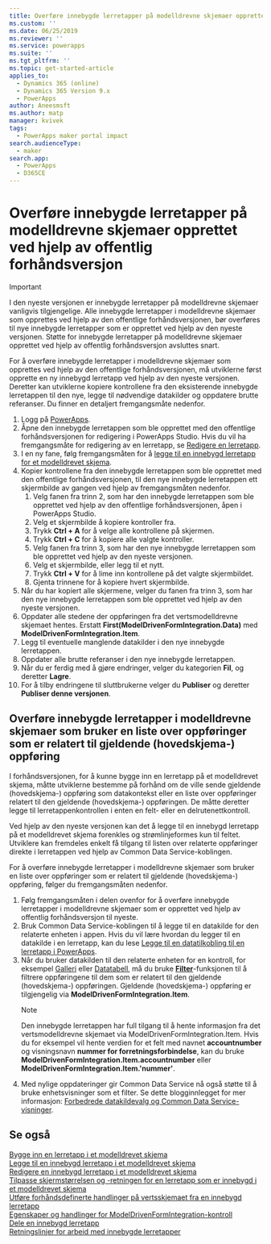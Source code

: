 ```yaml
---
title: Overføre innebygde lerretapper på modelldrevne skjemaer opprettet ved hjelp av offentlig forhåndsversjon | MicrosoftDocs
ms.custom: ''
ms.date: 06/25/2019
ms.reviewer: ''
ms.service: powerapps
ms.suite: ''
ms.tgt_pltfrm: ''
ms.topic: get-started-article
applies_to:
  - Dynamics 365 (online)
  - Dynamics 365 Version 9.x
  - PowerApps
author: Aneesmsft
ms.author: matp
manager: kvivek
tags:
  - PowerApps maker portal impact
search.audienceType:
  - maker
search.app:
  - PowerApps
  - D365CE
---
```


# <a name="migrate-embedded-canvas-apps-on-model-driven-forms-created-using-the-public-preview-release"></a>Overføre innebygde lerretapper på modelldrevne skjemaer opprettet ved hjelp av offentlig forhåndsversjon
> [!IMPORTANT]
> I den nyeste versjonen er innebygde lerretapper på modelldrevne skjemaer vanligvis tilgjengelige. Alle innebygde lerretapper i modelldrevne skjemaer som opprettes ved hjelp av den offentlige forhåndsversjonen, bør overføres til nye innebygde lerretapper som er opprettet ved hjelp av den nyeste versjonen.
> Støtte for innebygde lerretapper på modelldrevne skjemaer opprettet ved hjelp av offentlig forhåndsversjon avsluttes snart. 

For å overføre innebygde lerretapper i modelldrevne skjemaer som opprettes ved hjelp av den offentlige forhåndsversjonen, må utviklerne først opprette en ny innebygd lerretapp ved hjelp av den nyeste versjonen. Deretter kan utviklerne kopiere kontrollene fra den eksisterende innebygde lerretappen til den nye, legge til nødvendige datakilder og oppdatere brutte referanser. Du finner en detaljert fremgangsmåte nedenfor.

1. Logg på [PowerApps](https://web.powerapps.com/?utm_source=padocs&utm_medium=linkinadoc&utm_campaign=referralsfromdoc).
2. Åpne den innebygde lerretappen som ble opprettet med den offentlige forhåndsversjonen for redigering i PowerApps Studio. Hvis du vil ha fremgangsmåte for redigering av en lerretapp, se [Redigere en lerretapp](../canvas-apps/edit-app.md).
3. I en ny fane, følg fremgangsmåten for å [legge til en innebygd lerretapp for et modelldrevet skjema](embedded-canvas-app-add-classic-designer.md).
4. Kopier kontrollene fra den innebygde lerretappen som ble opprettet med den offentlige forhåndsversjonen, til den nye innebygde lerretappen ett skjermbilde av gangen ved hjelp av fremgangsmåten nedenfor.
    1. Velg fanen fra trinn 2, som har den innebygde lerretappen som ble opprettet ved hjelp av den offentlige forhåndsversjonen, åpen i PowerApps Studio.
    2. Velg et skjermbilde å kopiere kontroller fra.
    3. Trykk **Ctrl + A** for å velge alle kontrollene på skjermen.
    4. Trykk **Ctrl + C** for å kopiere alle valgte kontroller.
    5. Velg fanen fra trinn 3, som har den nye innebygde lerretappen som ble opprettet ved hjelp av den nyeste versjonen.
    6. Velg et skjermbilde, eller legg til et nytt.
    7. Trykk **Ctrl + V** for å lime inn kontrollene på det valgte skjermbildet.
    8. Gjenta trinnene for å kopiere hvert skjermbilde.
5. Når du har kopiert alle skjermene, velger du fanen fra trinn 3, som har den nye innebygde lerretappen som ble opprettet ved hjelp av den nyeste versjonen.
6. Oppdater alle stedene der oppføringen fra det vertsmodelldrevne skjemaet hentes. Erstatt **First(ModelDrivenFormIntegration.Data)** med **ModelDrivenFormIntegration.Item**.
7. Legg til eventuelle manglende datakilder i den nye innebygde lerretappen.
8. Oppdater alle brutte referanser i den nye innebygde lerretappen. 
9. Når du er ferdig med å gjøre endringer, velger du kategorien **Fil**, og deretter **Lagre**.
10. For å tilby endringene til sluttbrukerne velger du **Publiser** og deretter **Publiser denne versjonen**.

## <a name="migrating-embedded-canvas-apps-on-model-driven-forms-that-use-a-list-of-records-related-to-the-current-main-form-record"></a>Overføre innebygde lerretapper i modelldrevne skjemaer som bruker en liste over oppføringer som er relatert til gjeldende (hovedskjema-) oppføring

I forhåndsversjonen, for å kunne bygge inn en lerretapp på et modelldrevet skjema, måtte utviklerne bestemme på forhånd om de ville sende gjeldende (hovedskjema-) oppføring som datakontekst eller en liste over oppføringer relatert til den gjeldende (hovedskjema-) oppføringen. De måtte deretter legge til lerretappenkontrollen i enten en felt- eller en delrutenettkontroll.

Ved hjelp av den nyeste versjonen kan det å legge til en innebygd lerretapp på et modelldrevet skjema forenkles og strømlinjeformes kun til feltet. Utviklere kan fremdeles enkelt få tilgang til listen over relaterte oppføringer direkte i lerretappen ved hjelp av Common Data Service-koblingen. 

For å overføre innebygde lerretapper i modelldrevne skjemaer som bruker en liste over oppføringer som er relatert til gjeldende (hovedskjema-) oppføring, følger du fremgangsmåten nedenfor.

1. Følg fremgangsmåten i delen ovenfor for å overføre innebygde lerretapper i modelldrevne skjemaer som er opprettet ved hjelp av offentlig forhåndsversjon til nyeste.
2. Bruk Common Data Service-koblingen til å legge til en datakilde for den relaterte enheten i appen. Hvis du vil lære hvordan du legger til en datakilde i en lerretapp, kan du lese [Legge til en datatilkobling til en lerretapp i PowerApps](../canvas-apps/add-data-connection.md).
3. Når du bruker datakilden til den relaterte enheten for en kontroll, for eksempel [Galleri](../canvas-apps/controls/control-gallery.md) eller [Datatabell](../canvas-apps/controls/control-data-table.md), må du bruke **[Filter](../canvas-apps/functions/function-filter-lookup.md)**-funksjonen til å filtrere oppføringene til dem som er relatert til den gjeldende (hovedskjema-) oppføringen. Gjeldende (hovedskjema-) oppføring er tilgjengelig via **ModelDrivenFormIntegration.Item**.
    > [!NOTE]
    > Den innebygde lerretappen har full tilgang til å hente informasjon fra det vertsmodelldrevne skjemaet via ModelDrivenFormIntegration.Item. Hvis du for eksempel vil hente verdien for et felt med navnet **accountnumber** og visningsnavn **nummer for forretningsforbindelse**, kan du bruke **ModelDrivenFormIntegration.Item.accountnumber** eller **ModelDrivenFormIntegration.Item.'nummer'**.
4. Med nylige oppdateringer gir Common Data Service nå også støtte til å bruke enhetsvisninger som et filter. Se dette blogginnlegget for mer informasjon: [Forbedrede datakildevalg og Common Data Service-visninger](https://powerapps.microsoft.com/blog/improved-data-source-selection-and-common-data-service-views/). 

## <a name="see-also"></a>Se også
[Bygge inn en lerretapp i et modelldrevet skjema](embed-canvas-app-in-form.md) <br />
[Legge til en innebygd lerretapp i et modelldrevet skjema](embedded-canvas-app-add-classic-designer.md) <br />
[Redigere en innebygd lerretapp i et modelldrevet skjema](embedded-canvas-app-edit-classic-designer.md) <br />
[Tilpasse skjermstørrelsen og -retningen for en lerretapp som er innebygd i et modelldrevet skjema](embedded-canvas-app-customize-screen.md) <br />
[Utføre forhåndsdefinerte handlinger på vertsskjemaet fra en innebygd lerretapp](embedded-canvas-app-actions.md) <br />
[Egenskaper og handlinger for ModelDrivenFormIntegration-kontroll](embedded-canvas-app-properties-actions.md) <br />
[Dele en innebygd lerretapp](share-embedded-canvas-app.md) <br />
[Retningslinjer for arbeid med innebygde lerretapper](embedded-canvas-app-guidelines.md) <br />
